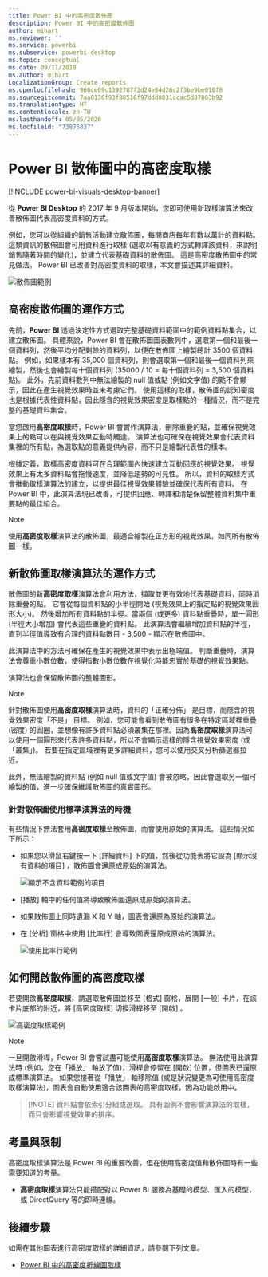 ```yaml
---
title: Power BI 中的高密度散佈圖
description: Power BI 中的高密度散佈圖
author: mihart
ms.reviewer: ''
ms.service: powerbi
ms.subservice: powerbi-desktop
ms.topic: conceptual
ms.date: 09/11/2018
ms.author: mihart
LocalizationGroup: Create reports
ms.openlocfilehash: 960ce09c1392787f2d24e84d26c2f3be9be010f8
ms.sourcegitcommit: 7aa0136f93f88516f97ddd8031ccac5d07863b92
ms.translationtype: HT
ms.contentlocale: zh-TW
ms.lasthandoff: 05/05/2020
ms.locfileid: "73876837"
---
```

# <a name="high-density-sampling-in-power-bi-scatter-charts"></a>Power BI 散佈圖中的高密度取樣

[!INCLUDE [power-bi-visuals-desktop-banner](../includes/power-bi-visuals-desktop-banner.md)]

從 **Power BI Desktop** 的 2017 年 9 月版本開始，您即可使用新取樣演算法來改善散佈圖代表高密度資料的方式。

例如，您可以從組織的銷售活動建立散佈圖，每間商店每年有數以萬計的資料點。 這類資訊的散佈圖會可用資料進行取樣 (選取以有意義的方式轉譯該資料，來說明銷售隨著時間的變化)，並建立代表基礎資料的散佈圖。 這是高密度散佈圖中的常見做法。 Power BI 已改善對高密度資料的取樣，本文會描述其詳細資料。

![散佈圖範例](media/desktop-high-density-scatter-charts/high-density-scatter-charts-01.png)

## <a name="how-high-density-scatter-charts-work"></a>高密度散佈圖的運作方式
先前，**Power BI** 透過決定性方式選取完整基礎資料範圍中的範例資料點集合，以建立散佈圖。 具體來說，Power BI 會在散佈圖圖表數列中，選取第一個和最後一個資料列，然後平均分配剩餘的資料列，以便在散佈圖上繪製總計 3500 個資料點。 例如，如果樣本有 35,000 個資料列，則會選取第一個和最後一個資料列來繪製，然後也會繪製每十個資料列 (35000 / 10 = 每十個資料列 = 3,500 個資料點)。 此外，先前資料數列中無法繪製的 null 值或點 (例如文字值) 的點不會顯示，因此在產生視覺效果時並未考慮它們。 使用這樣的取樣，散佈圖的認知密度也是根據代表性資料點，因此隱含的視覺效果密度是取樣點的一種情況，而不是完整的基礎資料集合。

當您啟用**高密度取樣**時，Power BI 會實作演算法，刪除重疊的點，並確保視覺效果上的點可以在與視覺效果互動時觸達。 演算法也可確保在視覺效果會代表資料集裡的所有點，為選取點的意義提供內容，而不只是繪製代表性的樣本。

根據定義，取樣高密度資料可在合理範圍內快速建立互動回應的視覺效果。 視覺效果上有太多資料點會拖慢速度，並降低趨勢的可見性。 所以，資料的取樣方式會推動取樣演算法的建立，以提供最佳視覺效果體驗並確保代表所有資料。 在 Power BI 中，此演算法現已改善，可提供回應、轉譯和清楚保留整體資料集中重要點的最佳組合。

> [!NOTE]
> 使用**高密度取樣**演算法的散佈圖，最適合繪製在正方形的視覺效果，如同所有散佈圖一樣。
> 
> 

## <a name="how-the-new-scatter-chart-sampling-algorithm-works"></a>新散佈圖取樣演算法的運作方式
散佈圖的新**高密度取樣**演算法會利用方法，擷取並更有效地代表基礎資料，同時消除重疊的點。 它會從每個資料點的小半徑開始 (視覺效果上的指定點的視覺效果圓形大小)。 然後增加所有資料點的半徑。當兩個 (或更多) 資料點重疊時，單一圓形 (半徑大小增加) 會代表這些重疊的資料點。 此演算法會繼續增加資料點的半徑，直到半徑值導致有合理的資料點數目 - 3,500 - 顯示在散佈圖中。

此演算法中的方法可確保在產生的視覺效果中表示出極端值。 判斷重疊時，演算法會尊重小數位數，使得指數小數位數在視覺化時能忠實於基礎的視覺效果點。

演算法也會保留散佈圖的整體圖形。

> [!NOTE]
> 針對散佈圖使用**高密度取樣**演算法時，資料的「正確分佈」  是目標，而隱含的視覺效果密度「不是」  目標。 例如，您可能會看到散佈圖有很多在特定區域裡重疊 (密度) 的圓圈，並想像有許多資料點必須叢集在那裡。因為**高密度取樣**演算法可以使用一個圓形來代表許多資料點，所以不會顯示這樣的隱含視覺效果密度 (或「叢集」)。 若要在指定區域裡有更多詳細資料，您可以使用交叉分析篩選器拉近。
> 
> 

此外，無法繪製的資料點 (例如 null 值或文字值) 會被忽略，因此會選取另一個可繪製的值，進一步確保維護散佈圖的真實圖形。

### <a name="when-the-standard-algorithm-for-scatter-charts-is-used"></a>針對散佈圖使用標準演算法的時機
有些情況下無法套用**高密度取樣**至散佈圖，而會使用原始的演算法。 這些情況如下所示：

* 如果您以滑鼠右鍵按一下 [詳細資料]  下的值，然後從功能表將它設為 [顯示沒有資料的項目]  ，散佈圖會還原成原始的演算法。
  
  ![顯示不含資料範例的項目](media/desktop-high-density-scatter-charts/high-density-scatter-charts-02.png)
* [播放]  軸中的任何值將導致散佈圖還原成原始的演算法。
* 如果散佈圖上同時遺漏 X 和 Y 軸，圖表會還原為原始的演算法。
* 在 [分析]  窗格中使用 [比率行]  會導致圖表還原成原始的演算法。
  
  ![使用比率行範例](media/desktop-high-density-scatter-charts/high-density-scatter-charts-03.png)

## <a name="how-to-turn-on-high-density-sampling-for-a-scatter-chart"></a>如何開啟散佈圖的高密度取樣
若要開啟**高密度取樣**，請選取散佈圖並移至 [格式]  窗格，展開 [一般]  卡片，在該卡片底部的附近，將 [高密度取樣]  切換滑桿移至 [開啟]  。

![高密度取樣範例](media/desktop-high-density-scatter-charts/high-density-scatter-charts-04.png)

> [!NOTE]
> 一旦開啟滑桿，Power BI 會嘗試盡可能使用**高密度取樣**演算法。 無法使用此演算法時 (例如，您在「播放」  軸放了值)，滑桿會停留在 [開啟]  位置，但圖表已還原成標準演算法。 如果您接著從「播放」  軸移除值 (或是狀況變更為可使用高密度取樣演算法)，圖表會自動使用適合該圖表的高密度取樣，因為功能啟用中。
> 

> 
> [!NOTE]
> 資料點會依索引分組或選取。 具有圖例不會影響演算法的取樣，而只會影響視覺效果的排序。
> 
> 

## <a name="considerations-and-limitations"></a>考量與限制
高密度取樣演算法是 Power BI 的重要改善，但在使用高密度值和散佈圖時有一些需要知道的考量。

* **高密度取樣**演算法只能搭配對以 Power BI 服務為基礎的模型、匯入的模型，或 DirectQuery 等的即時連線。

## <a name="next-steps"></a>後續步驟
如需在其他圖表進行高密度取樣的詳細資訊，請參閱下列文章。

* [Power BI 中的高密度折線圖取樣](../desktop-high-density-sampling.md)

